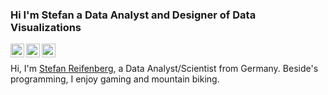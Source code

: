 ### Hi I'm Stefan a Data Analyst and Designer of Data Visualizations

<a href="https://twitter.com/Reyfenberg">
  <img align="left" alt="Stefan Twitter" width="22px" src="https://cdn.jsdelivr.net/npm/simple-icons@v3/icons/twitter.svg" />
</a>
<a href="https://www.linkedin.com/in/stefan-reifenberg-5648bab2/">
  <img align="left" alt="Stefan's LinkdeIN" width="22px" src="https://cdn.jsdelivr.net/npm/simple-icons@v3/icons/linkedin.svg" />
</a>
<a href="https://www.instagram.com/reyfenberg/">
  <img align="left" alt="Stefan's Instagram" width="22px" src="https://cdn.jsdelivr.net/npm/simple-icons@v3/icons/instagram.svg" />
</a>

<br/>

Hi, I'm [Stefan Reifenberg](https:reifenberg.info), a Data Analyst/Scientist from Germany. Beside's programming, I enjoy gaming and mountain biking.

